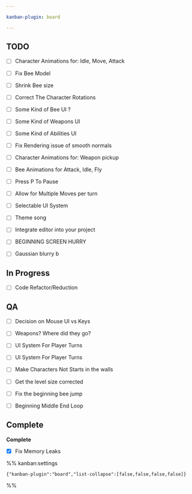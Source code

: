 ```yaml
---

kanban-plugin: board

---
```


## TODO

- [ ] Character Animations for: Idle, Move, Attack
- [ ] Fix Bee Model
- [ ] Shrink Bee size
- [ ] Correct The Character Rotations
- [ ] Some Kind of Bee UI ?
- [ ] Some Kind of Weapons UI
- [ ] Some Kind of Abilities UI
- [ ] Fix Rendering issue of smooth normals
- [ ] Character Animations for: Weapon pickup
- [ ] Bee Animations for Attack, Idle, Fly
- [ ] Press P To Pause
- [ ] Allow for Multiple Moves per turn
- [ ] Selectable UI System
- [ ] Theme song
- [ ] Integrate editor into your project
- [ ] BEGINNING SCREEN HURRY
- [ ] Gaussian blurry b


## In Progress

- [ ] Code Refactor/Reduction


## QA

- [ ] Decision on Mouse UI vs Keys
- [ ] Weapons? Where did they go?
- [ ] UI System For Player Turns
- [ ] UI System For Player Turns
- [ ] Make Characters Not Starts in the walls
- [ ] Get the level size corrected
- [ ] Fix the beginning bee jump
- [ ] Beginning Middle End Loop


## Complete

**Complete**
- [x] Fix Memory Leaks




%% kanban:settings
```
{"kanban-plugin":"board","list-collapse":[false,false,false,false]}
```
%%